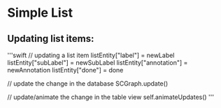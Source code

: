 # Simple List  
  
## Updating list items:  
'''swift
// updating a list item
listEntity["label"] = newLabel
listEntity["subLabel"] = newSubLabel
listEntity["annotation"] = newAnnotation
listEntity["done"] = done

// update the change in the database
SCGraph.update()

// update/animate the change in the table view
self.animateUpdates()
'''
